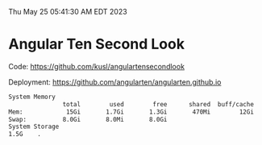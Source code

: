 Thu May 25 05:41:30 AM EDT 2023

# Angular Ten Second Look

Code: https://github.com/kusl/angulartensecondlook

Deployment: https://github.com/angularten/angularten.github.io

```bash
System Memory
               total        used        free      shared  buff/cache   available
Mem:            15Gi       1.7Gi       1.3Gi       470Mi        12Gi        12Gi
Swap:          8.0Gi       8.0Mi       8.0Gi
System Storage
1.5G	.
```
```bash

